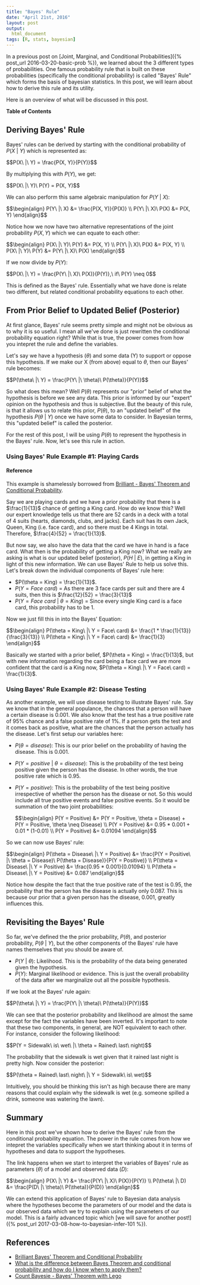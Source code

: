 ```yaml
---
title: "Bayes' Rule"
date: "April 21st, 2016"
layout: post
output:
  html_document
tags: [R, stats, bayesian]
---
```


In a previous post on [Joint, Marginal, and Conditional Probabilities]({% post_url 2016-03-20-basic-prob %}), we learned about the 3 different types of probabilities. One famous probability rule that is built on these probabilities (specifically the conditional probability) is called "Bayes' Rule" which forms the basis of bayesian statistics. In this post, we will learn about how to derive this rule and its utility.

Here is an overview of what will be discussed in this post.

**Table of Contents**

<ul data-toc="body" data-toc-headings="h2,h3"></ul>



## Deriving Bayes' Rule

Bayes' rules can be derived by starting with the conditional probability of <span class="inlinecode">$P(X\ |\ Y)$</span> which is represented as:

<div>
$$P(X\ |\ Y) = \frac{P(X, Y)}{P(Y)}$$
</div>

By multiplying this with <span class="inlinecode">$P(Y)$</span>, we get:

<div>
$$P(X\ |\ Y)\ P(Y) = P(X, Y)$$
</div>

We can also perform this same algebraic manipulation for <span class="inlinecode">$P(Y\ |\ X)$</span>:

<div>
$$\begin{align}
P(Y\ |\ X) &= \frac{P(X, Y)}{P(X)} \\
P(Y\ |\ X)\ P(X) &= P(X, Y)
\end{align}$$
</div>

Notice how we now have two alternative representations of the joint probability <span class="inlinecode">$P(X, Y)$</span> which we can equate to each other:

<div>
$$\begin{align}
P(X\ |\ Y)\ P(Y) &= P(X, Y) \\
P(Y\ |\ X)\ P(X) &= P(X, Y) \\
P(X\ |\ Y)\ P(Y) &= P(Y\ |\ X)\ P(X) 
\end{align}$$
</div>

If we now divide by <span class="inlinecode">$P(Y)$</span>:

<div>
$$P(X\ |\ Y) = \frac{P(Y\ |\ X)\ P(X)}{P(Y)},\ if\ P(Y) \neq 0$$
</div>

This is defined as the Bayes' rule. Essentially what we have done is relate two different, but related conditional probability equations to each other. 

## From Prior Belief to Updated Belief (Posterior)

At first glance, Bayes' rule seems pretty simple and might not be obvious as to why it is so useful. I mean all we've done is just rewritten the conditional probability equation right? While that is true, the power comes from how you intepret the rule and define the variables. 

Let's say we have a hypothesis (<span class="inlinecode">$\theta$</span>) and some data (Y) to support or oppose this hypothesis. If we make our X (from above) equal to <span class="inlinecode">$\theta$</span>, then our Bayes' rule becomes:

<div>
$$P(\theta\ |\ Y) = \frac{P(Y\ |\ \theta)\ P(\theta)}{P(Y)}$$
</div>

So what does this mean? Well <span class="inlinecode">$P(\theta)$</span> represents our "prior" belief of what the hypothesis is before we see any data. This prior is informed by our "expert" opinion on the hypothesis and thus is subjective. But the beauty of this rule, is that it allows us to relate this prior, <span class="inlinecode">$P(\theta)$</span>, to an "updated belief" of the hypothesis <span class="inlinecode">$P(\theta\ |\ Y)$</span> once we have some data to consider. In Bayesian terms, this "updated belief" is called the posterior.

For the rest of this post, I will be using <span class="inlinecode">$P(\theta)$</span> to represent the hypothesis in the Bayes' rule. Now, let's see this rule in action.

### Using Bayes' Rule Example #1: Playing Cards

<div class="alert alert-dismissible alert-info">
<h4>Reference</h4>
This example is shamelessly borrowed from <a href="https://brilliant.org/wiki/bayes-theorem/">Brilliant - Bayes' Theorem and Conditional Probability</a>.
</div>

Say we are playing cards and we have a prior probability that there is a <span class="inlinecode">$\frac{1}{13}$</span> chance of getting a King card. How do we know this? Well our expert knowledge tells us that there are 52 cards in a deck with a total of 4 suits (hearts, diamonds, clubs, and jacks). Each suit has its own Jack, Queen, King (i.e. face card), and so there must be 4 Kings in total. Therefore, <span class="inlinecode">$\frac{4}{52} = \frac{1}{13}$</span>. 

But now say, we also have the data that the card we have in hand is a face card. What then is the probability of getting a King now? What we really are asking is what is our updated belief (posterior), <span class="inlinecode">$P(H\ |\ E)$</span>, in getting a King in light of this new information. We can use Bayes' Rule to help us solve this. Let's break down the individual components of Bayes' rule here:

* <span class="inlinecode">$P(\theta = King) = \frac{1}{13}$</span>.
* <span class="inlinecode">$P(Y = Face\ card)$</span> = As there are 3 face cards per suit and there are 4 suits, then this is <span class="inlinecode">$\frac{12}{52} = \frac{3}{13}$</span>
* <span class="inlinecode">$P(Y = Face\ card\ |\ \theta = King)$</span> = Since every single King card is a face card, this probability has to be 1.

Now we just fill this in into the Bayes' Equation:

<div>
$$\begin{align}
P(\theta = King\ |\ Y = Face\ card) &= \frac{1 * \frac{1}{13}}{\frac{3}{13}} \\
P(\theta = King\ |\ Y = Face\ card) &= \frac{1}{3}
\end{align}$$
</div>

Basically we started with a prior belief, <span class="inlinecode">$P(\theta = King) = \frac{1}{13}$</span>, but with new information regarding the card being a face card we are more confident that the card is a King now, <span class="inlinecode">$P(\theta = King\ |\ Y = Face\ card) = \frac{1}{3}$</span>.

### Using Bayes' Rule Example #2: Disease Testing

As another example, we will use disease testing to illustrate Bayes' rule. Say we know that in the general populance, the chances that a person will have a certain disease is 0.001. We also know that the test has a true positive rate of 95% chance and a false positive rate of 1%. If a person gets the test and it comes back as positive, what are the chances that the person actually has the disease. Let's first setup our variables here:

* <span class="inlinecode">$P(\theta = disease)$</span>: This is our prior belief on the probability of having the disease. This is 0.001.
* <span class="inlinecode">$P(Y = positive\ |\ \theta = disease)$</span>: This is the probability of the test being positive given the person has the disease. In other words, the true positive rate which is 0.95.
* <span class="inlinecode">$P(Y = positive)$</span>: This is the probability of the test being positive irrespective of whether the person has the disease or not. So this would include all true positive events and false positive events. So it would be summation of the two joint probabilities: 

    <div>
    $$\begin{align}
    P(Y = Positive) &= P(Y = Positive, \theta = Disease) + P(Y = Positive, \theta \neq Disease) \\
    P(Y = Positive) &= 0.95 * 0.001 + 0.01 * (1-0.01) \\
    P(Y = Positive) &= 0.01094
    \end{align}$$
    </div>

So we can now use Bayes' rule:

<div>
$$\begin{align}
P(\theta = Disease\ |\ Y = Positive) &= \frac{P(Y = Positive\ |\ \theta = Disease)\ P(\theta = Disease)}{P(Y = Positive)} \\
P(\theta = Disease\ |\ Y = Positive) &= \frac{0.95 * 0.001}{0.01094} \\
P(\theta = Disease\ |\ Y = Positive) &= 0.087
\end{align}$$
</div>

Notice how despite the fact that the true positive rate of the test is 0.95, the probability that the person has the disease is actually only 0.087. This is because our prior that a given person has the disease, 0.001, greatly influences this.

## Revisiting the Bayes' Rule

So far, we've defined the the prior probability, <span class="inlinecode">$P(\theta)$</span>, and posterior probability, <span class="inlinecode">$P(\theta\ |\ Y)$</span>, but the other components of the Bayes' rule have names themselves that you should be aware of. 

* <span class="inlinecode">$P(Y\ |\ \theta)$</span>: Likelihood. This is the probability of the data being generated given the hypothesis.
* <span class="inlinecode">$P(Y)$</span>: Marginal likelihood or evidence. This is just the overall probability of the data after we marginalize out all the possible hypothesis.

If we look at the Bayes' rule again:

<div>
$$P(\theta\ |\ Y) = \frac{P(Y\ |\ \theta)\ P(\theta)}{P(Y)}$$
</div>

We can see that the posterior probability and likelihood are almost the same except for the fact the variables have been inverted. It's important to note that these two components, in general, are NOT equivalent to each other. For instance, consider the following likelihood:

<div>
$$P(Y = Sidewalk\ is\ wet\ |\ \theta = Rained\ last\ night)$$
</div>

The probability that the sidewalk is wet given that it rained last night is pretty high. Now consider the posterior:

<div>
$$P(\theta = Rained\ last\ night\ |\ Y = Sidewalk\ is\ wet)$$
</div>

Intuitively, you should be thinking this isn't as high because there are many reasons that could explain why the sidewalk is wet (e.g. someone spilled a drink, someone was watering the lawn).

## Summary

Here in this post we've shown how to derive the Bayes' rule from the conditional probability equation. The power in the rule comes from how we intepret the variables specifically when we start thinking about it in terms of hypotheses and data to support the hypotheses. 

The link happens when we start to interpret the variables of Bayes' rule as parameters (<span class="inlinecode">$\theta$</span>) of a model and observed data (<span class="inlinecode">$D$</span>):

<div>
$$\begin{align}
P(X\ |\ Y) &= \frac{P(Y\ |\ X)\ P(X)}{P(Y)} \\
P(\theta\ |\ D) &= \frac{P(D\ |\ \theta)\ P(\theta)}{P(D)}
\end{align}$$
</div>


We can extend this application of Bayes' rule to Bayesian data analysis where the hypotheses become the parameters of our model and the data is our observed data which we try to explain using the parameters of our model. This is a fairly advanced topic which [we will save for another post!]({% post_url 2017-03-08-how-to-bayesian-infer-101 %}).

## References

* [Brilliant Bayes' Theorem and Conditional Probability](https://brilliant.org/wiki/bayes-theorem/)
* [What is the difference between Bayes Theorem and conditional probability and how do I know when to apply them?](https://www.quora.com/What-is-the-difference-between-Bayes-Theorem-and-conditional-probability-and-how-do-I-know-when-to-apply-them)
* [Count Bayesie - Bayes' Theorem with Lego](https://www.countbayesie.com/blog/2015/2/18/bayes-theorem-with-lego)
